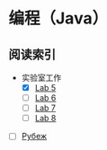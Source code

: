 # 编程（Java）

## 阅读索引

- 实验室工作
  - [x] [Lab 5](/404.md)
  - [ ] [Lab 6](/404.md)
  - [ ] [Lab 7](/404.md)
  - [ ] [Lab 8](/404.md)
- [ ] [Рубеж](/404.md)